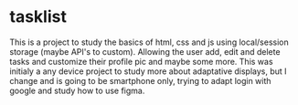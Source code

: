 # tasklist
This is a project to study the basics of html, css and js using local/session storage (maybe API's to custom). Allowing the user add, edit and delete tasks and customize their profile pic and maybe some more.
This was initialy a any device project to study more about adaptative displays, but I change and is going to be smartphone only, trying to adapt login with google and study how to use figma.
